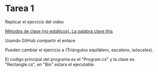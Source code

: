 # Tarea 1
Replicar el ejercicio del video

<a href="https://www.youtube.com/watch?v=3Lm9AXbCtOQ" rel="nofollow">Métodos de clase (no estáticos). La palabra clave this</a>

Usando GitHub compartir el enlace

Pueden cambiar el ejercicio a (Triángulos equilátero, escaleno, isósceles).

El codigo principal del programa es el "Program.cs" y la clase es "Rectangle.cs", en "Bin" estara el ejecutable.

